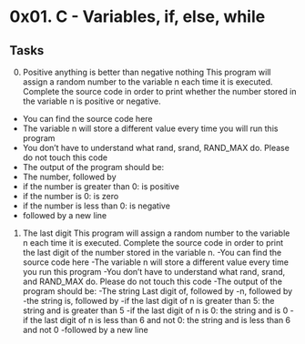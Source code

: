 # 0x01. C - Variables, if, else, while
## Tasks
0. Positive anything is better than negative nothing
This program will assign a random number to the variable n each time it is executed. Complete the source code in order to print whether the number stored in the variable n is positive or negative.
- You can find the source code here
- The variable n will store a different value every time you will run this program
- You don’t have to understand what rand, srand, RAND_MAX do. Please do not touch this code
- The output of the program should be:
 - The number, followed by
  - if the number is greater than 0: is positive
  - if the number is 0: is zero
  - if the number is less than 0: is negative
 - followed by a new line
1. The last digit
This program will assign a random number to the variable n each time it is executed. Complete the source code in order to print the last digit of the number stored in the variable n.
-You can find the source code here
-The variable n will store a different value every time you run this program
-You don’t have to understand what rand, srand, and RAND_MAX do. Please do not touch this code
-The output of the program should be:
-The string Last digit of, followed by
-n, followed by
-the string is, followed by
-if the last digit of n is greater than 5: the string and is greater than 5
-if the last digit of n is 0: the string and is 0
-if the last digit of n is less than 6 and not 0: the string and is less than 6 and not 0
-followed by a new line
